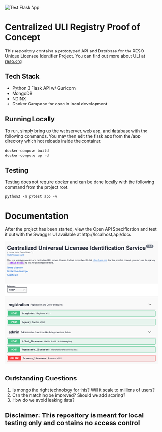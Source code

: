 ![Test Flask App](https://github.com/RESOStandards/uli-prototype/workflows/Test%20Flask%20App/badge.svg)

# Centralized ULI Registry Proof of Concept
This repository contains a prototyped API and Database for the RESO Unique Licensee Identifier Project. You can find out more about ULI at [reso.org](https://reso.org)


## Tech Stack
* Python 3 Flask API w/ Gunicorn
* MongoDB
* NGINX
* Docker Compose for ease in local development

## Running Locally
To run, simply bring up the webserver, web app,  and database with the following commands. You may then edit the flask app from the /app directory which hot reloads inside the container.

    docker-compose build
    docker-compose up -d

## Testing
Testing does not require docker and can be done locally with the following command from the project root.

    python3 -m pytest app -v
# Documentation
After the project has been started, view the Open API Specification and test it out with the Swagger UI available at http://localhost/api/docs

![Swagger-UI](/app/application/static/swagger-screenshot.png?raw=true "Documentation")

## Outstanding Questions
1) Is mongo the right technology for this? Will it scale to millions of users?
2) Can the matching be improved? Should we add scoring?
3) How do we avoid leaking data?


## Disclaimer: This repository is meant for local testing only and contains no access control

